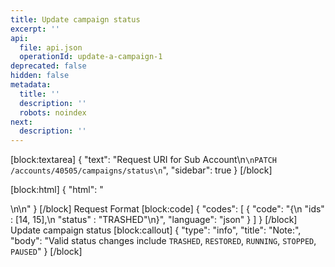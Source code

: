 ```yaml
---
title: Update campaign status
excerpt: ''
api:
  file: api.json
  operationId: update-a-campaign-1
deprecated: false
hidden: false
metadata:
  title: ''
  description: ''
  robots: noindex
next:
  description: ''
---
```

[block:textarea]
{
  "text": "Request URI for Sub Account\n```\nPATCH /accounts/40505/campaigns/status\n```",
  "sidebar": true
}
[/block]

[block:html]
{
  "html": "<div></div>\n\n<style></style>"
}
[/block]
Request Format
[block:code]
{
  "codes": [
    {
      "code": "{\n  \"ids\" : [14, 15],\n  \"status\" : \"TRASHED\"\n}",
      "language": "json"
    }
  ]
}
[/block]
Update campaign status
[block:callout]
{
  "type": "info",
  "title": "Note:",
  "body": "Valid status changes include `TRASHED`, `RESTORED`, `RUNNING`, `STOPPED`, `PAUSED`"
}
[/block]